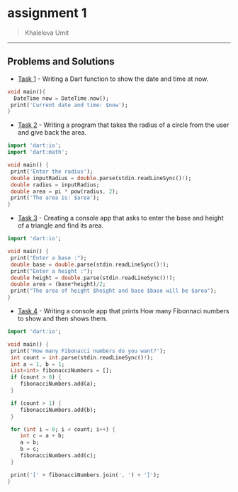 # assignment 1

>Khalelova Umit
---

## Problems and Solutions

- [Task 1](task1.dart) - Writing a Dart function to show the date and time at now.

```dart
void main(){
  DateTime now = DateTime.now();
 print('Current date and time: $now');
}
```

- [Task 2](task2.dart) - Writing a program that takes the radius of a circle from the user and give back the area.

```dart
import 'dart:io';
import 'dart:math';

void main() {
 print('Enter the radius');
 double inputRadius = double.parse(stdin.readLineSync()!);
 double radius = inputRadius;
 double area = pi * pow(radius, 2);
 print('The area is: $area');
}
```
- [Task 3](task3.dart) - Creating a console app that asks to enter the base and height of a triangle and find its area.

```dart
import 'dart:io';

void main() {
 print("Enter a base :");
 double base = double.parse(stdin.readLineSync()!);
 print("Enter a height :");
 double height = double.parse(stdin.readLineSync()!);
 double area = (base*height)/2;
 print("The area of height $height and base $base will be $area");
}
```

- [Task 4](task4.dart) - Writing a console app that prints How many Fibonnaci numbers to show and then shows them.

```dart
import 'dart:io';

void main() {
 print('How many Fibonacci numbers do you want?');
 int count = int.parse(stdin.readLineSync()!);
 int a = 1, b = 1;
 List<int> fibonacciNumbers = []; 
 if (count > 0) {
    fibonacciNumbers.add(a);
 }

 if (count > 1) {
    fibonacciNumbers.add(b);
 }

 for (int i = 0; i < count; i++) {
    int c = a + b;
    a = b;
    b = c;
    fibonacciNumbers.add(c);
 }

 print('[' + fibonacciNumbers.join(', ') + ']');
}
```

